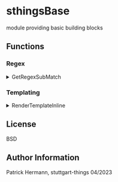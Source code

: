 # sthingsBase
module providing basic building blocks

## Functions

### Regex

<details><summary>GetRegexSubMatch</summary>
  tbd!
</details>

### Templating

<details><summary>RenderTemplateInline</summary>
  
  INPUT:
  | templateData | renderOption | delimStart | delimEnd | templateVariables         |
  |--------------|--------------|------------|----------|------------------------   |
  | string       | string       | string     | string   | map[string]interface{}   |
  |              |              |            |          |                           |
  
  OUTPUT:
 
  | yamlBytes | err   |
  |-----------|-------|
  | []byte    | error |
  |           |       |

  EXAMPLE USAGE:
  ```
  Patterns := map[string]VariableDelimiter {
    "curly":  VariableDelimiter{"{{", "}}", `\{\{(.*?)\}\}`},
    "square": VariableDelimiter{"[[", "]]", `\[\[(.*?)\]\]`},
  }
  ...
  yamlBytes, err := sthingsBase.RenderTemplateInline(
	metaDataFile.template, 
	"missingkey=zero", 
	Patterns["curly"].begin, 
	Patterns["curly"].end, 
	chartData)
  
  if err != nil {
    log.Fatal(err)
  }
  ```
  
</details>

License
-------

BSD

Author Information
------------------

Patrick Hermann, stuttgart-things 04/2023
